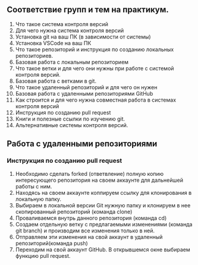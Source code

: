 ## Соответствие групп и тем на практикум.

1. Что такое система контроля версий
2. Для чего нужна система контроля версий
3. Установка git на ваш ПК (в зависимости от системы)
4. Установка VSCode на ваш ПК
5. Что такое репозиторий и инструкция по созданию локальных репозиториев.
6. Базовая работа с локальным репозиторием
7. Что такое ветки и для чего они нужны при работе с системой контроля версий.
8. Базовая работа с ветками в git.
9. Что такое удаленный репозиторий и для чего он нужен
10. Базовая работа с удаленными репозиториями GitHub
11. Как строится и для чего нужна совместная работа в системах контроля версий
12. Инструкция по созданию pull request
13. Книги и полезные ссылки по изучению git.
14. Альтернативные системы контроля версий.

## Работа с удаленными репозиториями

### Инструкция по созданию pull request

1. Необходимо сделать forked (ответвление) полную копию интересующего репозитория на своем аккаунте для дальнейшей работы с ним.
2. Находясь на своем аккаунте коппируем ссылку для клонирования в локальную папку.
3. Выбираем в локальной версии Git нужную папку и клонируем в нее скопированный репозиторий (команда clone)
4. Проваливаемся внутрь данного репозитория (команда cd)
5. Создаем отдельную ветку с предлагаемыми изменениями (команда git branch) и производим все изменения только в ней.
6. Отправляем эти изменения на свой аккаунт в удаленный репозиторий(команда push)
7. Переходим на свой аккаунт GitHub. В открывшемся окне выбираем функцию pull request.



